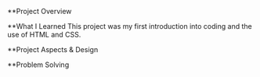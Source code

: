 **Project Overview

**What I Learned
This project was my first introduction into coding and the use of HTML and CSS. 

**Project Aspects & Design


**Problem Solving